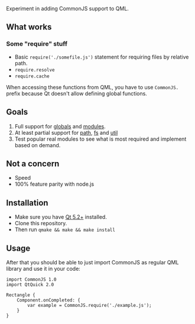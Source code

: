 Experiment in adding CommonJS support to QML.

## What works

### Some "require" stuff

* Basic `require('./somefile.js')` statement for requiring files by relative path.
* `require.resolve`
* `require.cache`

When accessing these functions from QML, you have to use `CommonJS.` prefix because Qt doesn't allow defining global functions.


## Goals

1. Full support for [globals](http://nodejs.org/api/globals.html) and [modules](http://nodejs.org/api/modules.html).
2. At least partial support for [path](http://nodejs.org/api/path.html), [fs](http://nodejs.org/api/fs.html) and [util](http://nodejs.org/api/util.html)
3. Test popular real modules to see what is most required and implement based on demand.

## Not a concern

* Speed
* 100% feature parity with node.js

## Installation

* Make sure you have [Qt 5.2+](http://qt-project.org) installed.
* Clone this repository.
* Then run `qmake && make && make install`


## Usage

After that you should be able to just import CommonJS as regular QML library and use it in your code:

    import CommonJS 1.0
    import QtQuick 2.0
    
    Rectangle {
        Component.onCompleted: {
            var example = CommonJS.require('./example.js');
        }
    }
